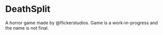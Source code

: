 # DeathSplit
A horror game made by @flickerstudios. Game is a work-in-progress and the name is not final.
